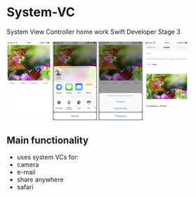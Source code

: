 # System-VC
System View Controller home work Swift Developer Stage 3

<img src="/screens/1.jpg" width="20%">    <img src="/screens/2.jpg" width="20%">    <img src="/screens/3.jpg" width="20%">    <img src="/screens/4.jpg" width="20%">    

## Main functionality
* uses system VCs for:
 * camera
 * e-mail
 * share anywhere
 * safari